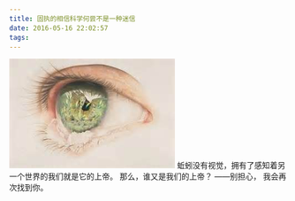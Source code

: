 ```yaml
---
title: 固执的相信科学何尝不是一种迷信
date: 2016-05-16 22:02:57
tags:
---
```

![log](adamancy/th.jpeg)
蚯蚓没有视觉，拥有了感知着另一个世界的我们就是它的上帝。
那么，谁又是我们的上帝？
				——别担心， 我会再次找到你。
